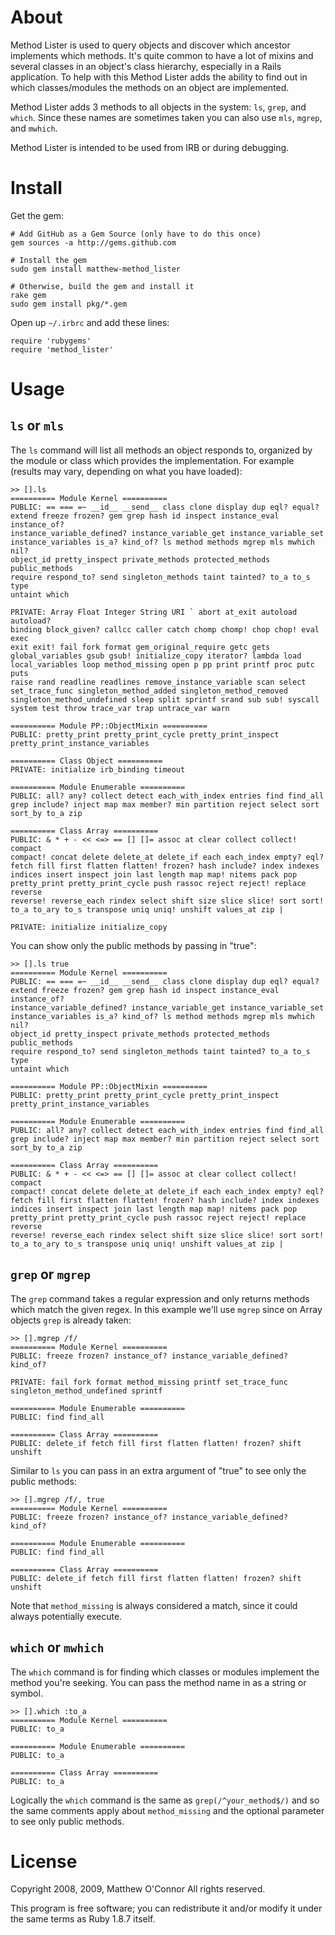 About
=====

Method Lister is used to query objects and discover which ancestor implements
which methods. It's quite common to have a lot of mixins and several classes
in an object's class hierarchy, especially in a Rails application. To help
with this Method Lister adds the ability to find out in which classes/modules
the methods on an object are implemented.

Method Lister adds 3 methods to all objects in the system: `ls`, `grep`, and
`which`. Since these names are sometimes taken you can also use `mls`,
`mgrep`, and `mwhich`.  

Method Lister is intended to be used from IRB or during debugging.

Install
=======

Get the gem:

    # Add GitHub as a Gem Source (only have to do this once)
    gem sources -a http://gems.github.com
    
    # Install the gem
    sudo gem install matthew-method_lister
    
    # Otherwise, build the gem and install it
    rake gem
    sudo gem install pkg/*.gem

Open up `~/.irbrc` and add these lines:

    require 'rubygems'
    require 'method_lister'
    
Usage
=====

`ls` or `mls`
-------------

The `ls` command will list all methods an object responds to, organized by the
module or class which provides the implementation. For example (results may
vary, depending on what you have loaded):

    >> [].ls
    ========== Module Kernel ==========
    PUBLIC: == === =~ __id__ __send__ class clone display dup eql? equal?
    extend freeze frozen? gem grep hash id inspect instance_eval instance_of?
    instance_variable_defined? instance_variable_get instance_variable_set
    instance_variables is_a? kind_of? ls method methods mgrep mls mwhich nil?
    object_id pretty_inspect private_methods protected_methods public_methods
    require respond_to? send singleton_methods taint tainted? to_a to_s type
    untaint which

    PRIVATE: Array Float Integer String URI ` abort at_exit autoload autoload?
    binding block_given? callcc caller catch chomp chomp! chop chop! eval exec
    exit exit! fail fork format gem_original_require getc gets
    global_variables gsub gsub! initialize_copy iterator? lambda load
    local_variables loop method_missing open p pp print printf proc putc puts
    raise rand readline readlines remove_instance_variable scan select
    set_trace_func singleton_method_added singleton_method_removed
    singleton_method_undefined sleep split sprintf srand sub sub! syscall
    system test throw trace_var trap untrace_var warn

    ========== Module PP::ObjectMixin ==========
    PUBLIC: pretty_print pretty_print_cycle pretty_print_inspect
    pretty_print_instance_variables

    ========== Class Object ==========
    PRIVATE: initialize irb_binding timeout

    ========== Module Enumerable ==========
    PUBLIC: all? any? collect detect each_with_index entries find find_all
    grep include? inject map max member? min partition reject select sort
    sort_by to_a zip

    ========== Class Array ==========
    PUBLIC: & * + - << <=> == [] []= assoc at clear collect collect! compact
    compact! concat delete delete_at delete_if each each_index empty? eql?
    fetch fill first flatten flatten! frozen? hash include? index indexes
    indices insert inspect join last length map map! nitems pack pop
    pretty_print pretty_print_cycle push rassoc reject reject! replace reverse
    reverse! reverse_each rindex select shift size slice slice! sort sort!
    to_a to_ary to_s transpose uniq uniq! unshift values_at zip |

    PRIVATE: initialize initialize_copy

You can show only the public methods by passing in "true":

    >> [].ls true
    ========== Module Kernel ==========
    PUBLIC: == === =~ __id__ __send__ class clone display dup eql? equal?
    extend freeze frozen? gem grep hash id inspect instance_eval instance_of?
    instance_variable_defined? instance_variable_get instance_variable_set
    instance_variables is_a? kind_of? ls method methods mgrep mls mwhich nil?
    object_id pretty_inspect private_methods protected_methods public_methods
    require respond_to? send singleton_methods taint tainted? to_a to_s type
    untaint which

    ========== Module PP::ObjectMixin ==========
    PUBLIC: pretty_print pretty_print_cycle pretty_print_inspect
    pretty_print_instance_variables

    ========== Module Enumerable ==========
    PUBLIC: all? any? collect detect each_with_index entries find find_all
    grep include? inject map max member? min partition reject select sort
    sort_by to_a zip

    ========== Class Array ==========
    PUBLIC: & * + - << <=> == [] []= assoc at clear collect collect! compact
    compact! concat delete delete_at delete_if each each_index empty? eql?
    fetch fill first flatten flatten! frozen? hash include? index indexes
    indices insert inspect join last length map map! nitems pack pop
    pretty_print pretty_print_cycle push rassoc reject reject! replace reverse
    reverse! reverse_each rindex select shift size slice slice! sort sort!
    to_a to_ary to_s transpose uniq uniq! unshift values_at zip |

`grep` or `mgrep`
-----------------

The `grep` command takes a regular expression and only returns methods which
match the given regex. In this example we'll use `mgrep` since on Array
objects `grep` is already taken:

    >> [].mgrep /f/
    ========== Module Kernel ==========
    PUBLIC: freeze frozen? instance_of? instance_variable_defined? kind_of?

    PRIVATE: fail fork format method_missing printf set_trace_func
    singleton_method_undefined sprintf

    ========== Module Enumerable ==========
    PUBLIC: find find_all

    ========== Class Array ==========
    PUBLIC: delete_if fetch fill first flatten flatten! frozen? shift unshift

Similar to `ls` you can pass in an extra argument of "true" to see only the
public methods:

    >> [].mgrep /f/, true
    ========== Module Kernel ==========
    PUBLIC: freeze frozen? instance_of? instance_variable_defined? kind_of?

    ========== Module Enumerable ==========
    PUBLIC: find find_all

    ========== Class Array ==========
    PUBLIC: delete_if fetch fill first flatten flatten! frozen? shift unshift

Note that `method_missing` is always considered a match, since it could always
potentially execute.

`which` or `mwhich`
-------------------

The `which` command is for finding which classes or modules implement the
method you're seeking. You can pass the method name in as a string or symbol.

    >> [].which :to_a
    ========== Module Kernel ==========
    PUBLIC: to_a

    ========== Module Enumerable ==========
    PUBLIC: to_a

    ========== Class Array ==========
    PUBLIC: to_a

Logically the `which` command is the same as `grep(/^your_method$/)` and so
the same comments apply about `method_missing` and the optional parameter to
see only public methods.

License
=======

Copyright 2008, 2009, Matthew O'Connor All rights reserved.

This program is free software; you can redistribute it and/or modify it under
the same terms as Ruby 1.8.7 itself.
